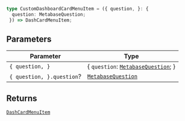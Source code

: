 ```ts
type CustomDashboardCardMenuItem = ({ question, }: {
  question: MetabaseQuestion;
 }) => DashCardMenuItem;
```

## Parameters

| Parameter | Type |
| ------ | ------ |
| `{ question, }` | \{ `question`: [`MetabaseQuestion`](MetabaseQuestion.md); \} |
| `{ question, }.question`? | [`MetabaseQuestion`](MetabaseQuestion.md) |

## Returns

[`DashCardMenuItem`](internal/DashCardMenuItem.md)
